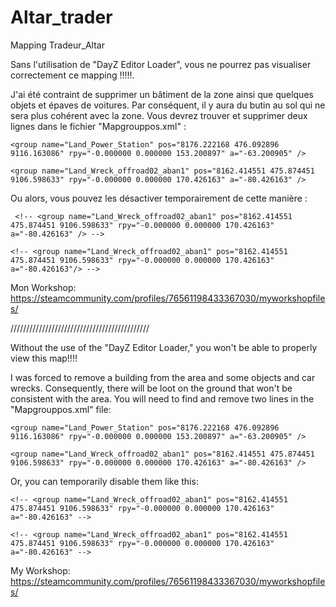 # Altar_trader

Mapping Tradeur_Altar 

Sans l'utilisation de "DayZ Editor Loader", vous ne pourrez pas visualiser correctement ce mapping !!!!!.

J'ai été contraint de supprimer un bâtiment de la zone ainsi que quelques objets et épaves de voitures. Par conséquent, il y aura du butin au sol qui ne sera plus cohérent avec la zone. Vous devrez trouver et supprimer deux lignes dans le fichier "Mapgrouppos.xml" :

``` <group name="Land_Power_Station" pos="8176.222168 476.092896 9116.163086" rpy="-0.000000 0.000000 153.200897" a="-63.200905" /> ```

``` <group name="Land_Wreck_offroad02_aban1" pos="8162.414551 475.874451 9106.598633" rpy="-0.000000 0.000000 170.426163" a="-80.426163" /> ```

Ou alors, vous pouvez les désactiver temporairement de cette manière : 

```  <!-- <group name="Land_Wreck_offroad02_aban1" pos="8162.414551 475.874451 9106.598633" rpy="-0.000000 0.000000 170.426163" a="-80.426163" /> --> ```

``` <!-- <group name="Land_Wreck_offroad02_aban1" pos="8162.414551 475.874451 9106.598633" rpy="-0.000000 0.000000 170.426163" a="-80.426163"/> --> ```


Mon Workshop: https://steamcommunity.com/profiles/76561198433367030/myworkshopfiles/


////////////////////////////////////////////


Without the use of the "DayZ Editor Loader," you won't be able to properly view this map!!!!

I was forced to remove a building from the area and some objects and car wrecks. Consequently, there will be loot on the ground that won't be consistent with the area. You will need to find and remove two lines in the "Mapgrouppos.xml" file:

```<group name="Land_Power_Station" pos="8176.222168 476.092896 9116.163086" rpy="-0.000000 0.000000 153.200897" a="-63.200905" />```

```<group name="Land_Wreck_offroad02_aban1" pos="8162.414551 475.874451 9106.598633" rpy="-0.000000 0.000000 170.426163" a="-80.426163" />```

Or, you can temporarily disable them like this:

```<!-- <group name="Land_Wreck_offroad02_aban1" pos="8162.414551 475.874451 9106.598633" rpy="-0.000000 0.000000 170.426163" a="-80.426163" -->```

```<!-- <group name="Land_Wreck_offroad02_aban1" pos="8162.414551 475.874451 9106.598633" rpy="-0.000000 0.000000 170.426163" a="-80.426163" -->```												 

My Workshop: https://steamcommunity.com/profiles/76561198433367030/myworkshopfiles/
